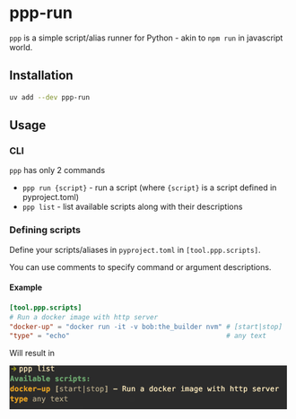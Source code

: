 # ppp-run

`ppp` is a simple script/alias runner for Python - akin to `npm run` in javascript world.

## Installation

```sh
uv add --dev ppp-run
```

## Usage

### CLI

`ppp` has only 2 commands

- `ppp run {script}` - run a script (where `{script}` is a script defined in pyproject.toml)
- `ppp list` - list available scripts along with their descriptions

### Defining scripts

Define your scripts/aliases in `pyproject.toml` in `[tool.ppp.scripts]`.

You can use comments to specify command or argument descriptions.

#### Example

```toml
[tool.ppp.scripts]
# Run a docker image with http server
"docker-up" = "docker run -it -v bob:the_builder nvm" # [start|stop]
"type" = "echo"                                       # any text
```

Will result in

![Available scripts: docker-up [start|stop] - Run a docker image with http server](documentation/list.png)
